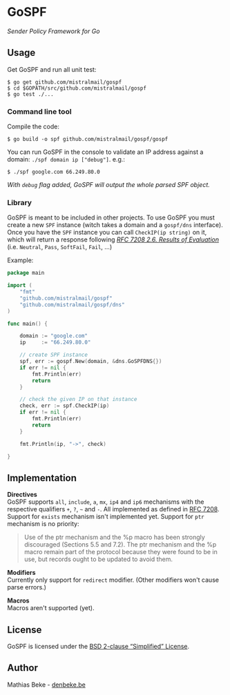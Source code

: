 GoSPF
=====

*Sender Policy Framework for Go*


Usage
-----

Get GoSPF and run all unit test:

    $ go get github.com/mistralmail/gospf
    $ cd $GOPATH/src/github.com/mistralmail/gospf
    $ go test ./...

### Command line tool

Compile the code:

    $ go build -o spf github.com/mistralmail/gospf/gospf

You can run GoSPF in the console to validate an IP address against a domain: `./spf domain ip ["debug"]`. e.g.:

    $ ./spf google.com 66.249.80.0

*With `debug` flag added, GoSPF will output the whole parsed SPF object.*


### Library

GoSPF is meant to be included in other projects.
To use GoSPF you must create a new `SPF` instance (witch takes a domain and a `gospf/dns` interface).
Once you have the `SPF` instance you can call `CheckIP(ip string)` on it,
which will return a response following [*RFC 7208 2.6. Results of Evaluation*](https://tools.ietf.org/html/rfc7208#section-2.6)
(i.e. `Neutral`, `Pass`, `SoftFail`, `Fail`, ...)

Example:

```go
package main

import (
    "fmt"
    "github.com/mistralmail/gospf"
    "github.com/mistralmail/gospf/dns"
)

func main() {

    domain := "google.com"
    ip     := "66.249.80.0"

    // create SPF instance
    spf, err := gospf.New(domain, &dns.GoSPFDNS{})
    if err != nil {
        fmt.Println(err)
        return
    }

    // check the given IP on that instance
    check, err := spf.CheckIP(ip)
    if err != nil {
        fmt.Println(err)
        return
    }

    fmt.Println(ip, "->", check)

}

```


Implementation
--------------

**Directives**  
GoSPF supports `all`, `include`, `a`, `mx`, `ip4` and `ip6` mechanisms with the respective qualifiers `+`, `?`, `~` and `-`. All implemented as defined in [RFC 7208](https://tools.ietf.org/html/rfc7208).
Support for `exists` mechanism isn't implemented yet. 
Support for `ptr` mechanism is no priority:

> Use of the ptr mechanism and the %p macro has been strongly
> discouraged (Sections 5.5 and 7.2).  The ptr mechanism and the %p
> macro remain part of the protocol because they were found to be in
> use, but records ought to be updated to avoid them.

**Modifiers**  
Currently only support for `redirect` modifier. (Other modifiers won't cause parse errors.)

**Macros**  
Macros aren't supported (yet).


License
-------

GoSPF is licensed under the [BSD 2-clause “Simplified” License](https://github.com/mistralmail/gospf/blob/master/LICENSE.txt).


Author
------

Mathias Beke - [denbeke.be]()
